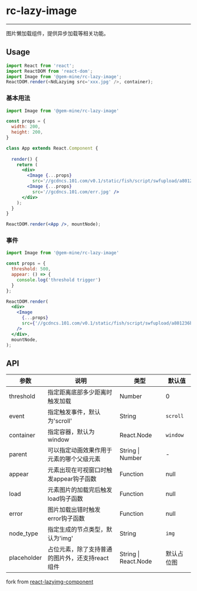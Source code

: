# rc-lazy-image
---

图片懒加载组件，提供异步加载等相关功能。

## Usage

```js
import React from 'react';
import ReactDOM from 'react-dom';
import Image from '@gem-mine/rc-lazy-image';
ReactDOM.render(<NdLazyimg src='xxx.jpg' />, container);
```


### 基本用法

```jsx
import Image from '@gem-mine/rc-lazy-image'

const props = {
  width: 200,
  height: 200,
}

class App extends React.Component {
  
  render() {
    return (
      <div>
        <Image {...props}
          src='//gcdncs.101.com/v0.1/static/fish/script/swfupload/a801236bjw1ez812gy3g8j20rs0rs0z5.jpg' />
        <Image {...props}
          src='//gcdncs.101.com/err.jpg' />
      </div>
    );
  }
}

ReactDOM.render(<App />, mountNode);
```

### 事件

```jsx
import Image from '@gem-mine/rc-lazy-image'

const props = {
  threshold: 500,
  appear: () => {
    console.log('threshold trigger')    
  }
};

ReactDOM.render(
  <div>
    <Image
      {...props}
      src={'//gcdncs.101.com/v0.1/static/fish/script/swfupload/a801236bjw1ez812gy3g8j20rs0rs0z5.jpg'}
    />
  </div>,
  mountNode,
);

```

## API

| 参数 | 说明 | 类型 | 默认值 |
| --- | --- | --- | --- |
| threshold | 指定距离底部多少距离时触发加载 | Number | 0 |
| event | 指定触发事件，默认为'scroll' | String | `scroll` |
| container | 指定容器，默认为window | React.Node | `window` |
| parent | 可以指定动画效果作用于元素的哪个父级元素 | String \| Number | - |
| appear | 元素出现在可视窗口时触发appear钩子函数 | Function | null |
| load | 元素图片的加载完后触发load钩子函数 | Function | null |
| error | 图片加载出错时触发error钩子函数 | Function | null |
| node_type | 指定生成的节点类型，默认为'img' | String | `img` |
| placeholder | 占位元素，除了支持普通的图片外，还支持react组件 | String \| React.Node | 默认占位图 |

fork from [react-lazyimg-component](https://github.com/zhansingsong/react-lazyimg-component)
